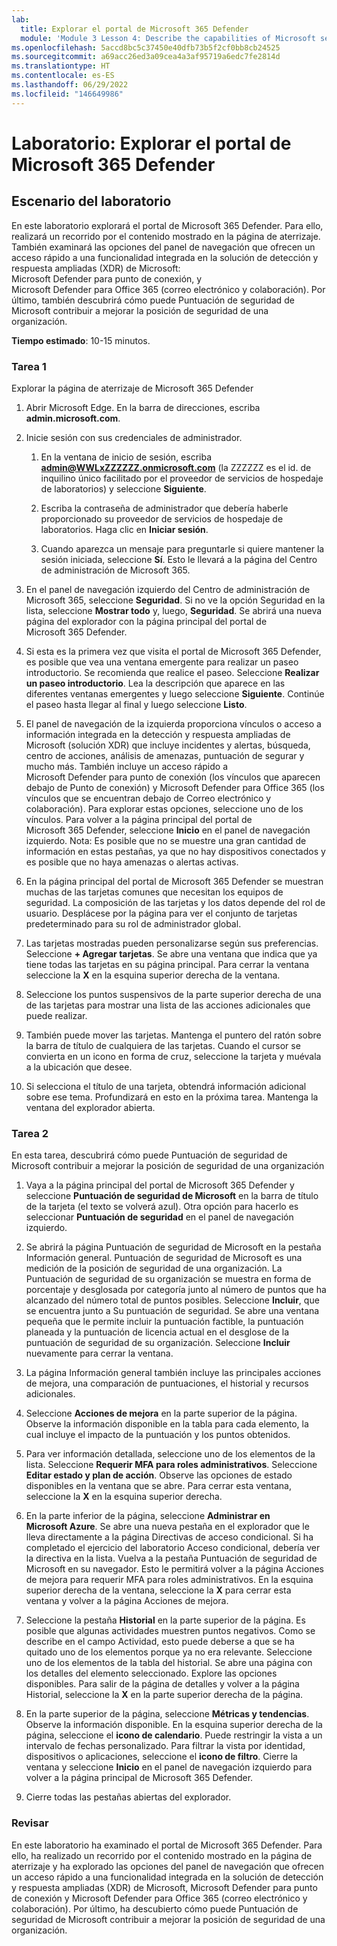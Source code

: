 ```yaml
---
lab:
  title: Explorar el portal de Microsoft 365 Defender
  module: 'Module 3 Lesson 4: Describe the capabilities of Microsoft security solutions: Describe threat protection with Microsoft 365 Defender'
ms.openlocfilehash: 5accd8bc5c37450e40dfb73b5f2cf0bb8cb24525
ms.sourcegitcommit: a69acc26ed3a09cea4a3af95719a6edc7fe2814d
ms.translationtype: HT
ms.contentlocale: es-ES
ms.lasthandoff: 06/29/2022
ms.locfileid: "146649986"
---
```

# <a name="lab-explore-the-microsoft-365-defender-portal"></a>Laboratorio: Explorar el portal de Microsoft 365 Defender

## <a name="lab-scenario"></a>Escenario del laboratorio

En este laboratorio explorará el portal de Microsoft 365 Defender. Para ello, realizará un recorrido por el contenido mostrado en la página de aterrizaje. También examinará las opciones del panel de navegación que ofrecen un acceso rápido a una funcionalidad integrada en la solución de detección y respuesta ampliadas (XDR) de Microsoft: Microsoft Defender para punto de conexión, y Microsoft Defender para Office 365 (correo electrónico y colaboración).  Por último, también descubrirá cómo puede Puntuación de seguridad de Microsoft contribuir a mejorar la posición de seguridad de una organización.

**Tiempo estimado**: 10-15 minutos.

### <a name="task-1"></a>Tarea 1

Explorar la página de aterrizaje de Microsoft 365 Defender

1. Abrir Microsoft Edge. En la barra de direcciones, escriba **admin.microsoft.com**.

1. Inicie sesión con sus credenciales de administrador.
    1. En la ventana de inicio de sesión, escriba **admin@WWLxZZZZZZ.onmicrosoft.com** (la ZZZZZZ es el id. de inquilino único facilitado por el proveedor de servicios de hospedaje de laboratorios) y seleccione **Siguiente**.

    1. Escriba la contraseña de administrador que debería haberle proporcionado su proveedor de servicios de hospedaje de laboratorios. Haga clic en **Iniciar sesión**.
    1. Cuando aparezca un mensaje para preguntarle si quiere mantener la sesión iniciada, seleccione **Sí**. Esto le llevará a la página del Centro de administración de Microsoft 365.

1. En el panel de navegación izquierdo del Centro de administración de Microsoft 365, seleccione **Seguridad**.  Si no ve la opción Seguridad en la lista, seleccione **Mostrar todo** y, luego, **Seguridad**.  Se abrirá una nueva página del explorador con la página principal del portal de Microsoft 365 Defender.  

1. Si esta es la primera vez que visita el portal de Microsoft 365 Defender, es posible que vea una ventana emergente para realizar un paseo introductorio.  Se recomienda que realice el paseo.  Seleccione **Realizar un paseo introductorio**.  Lea la descripción que aparece en las diferentes ventanas emergentes y luego seleccione **Siguiente**. Continúe el paseo hasta llegar al final y luego seleccione **Listo**.

1. El panel de navegación de la izquierda proporciona vínculos o acceso a información integrada en la detección y respuesta ampliadas de Microsoft (solución XDR) que incluye incidentes y alertas, búsqueda, centro de acciones, análisis de amenazas, puntuación de segurar y mucho más.  También incluye un acceso rápido a Microsoft Defender para punto de conexión (los vínculos que aparecen debajo de Punto de conexión) y Microsoft Defender para Office 365 (los vínculos que se encuentran debajo de Correo electrónico y colaboración).  Para explorar estas opciones, seleccione uno de los vínculos.   Para volver a la página principal del portal de Microsoft 365 Defender, seleccione **Inicio** en el panel de navegación izquierdo.  Nota: Es posible que no se muestre una gran cantidad de información en estas pestañas, ya que no hay dispositivos conectados y es posible que no haya amenazas o alertas activas.

1. En la página principal del portal de Microsoft 365 Defender se muestran muchas de las tarjetas comunes que necesitan los equipos de seguridad. La composición de las tarjetas y los datos depende del rol de usuario. Desplácese por la página para ver el conjunto de tarjetas predeterminado para su rol de administrador global.

1. Las tarjetas mostradas pueden personalizarse según sus preferencias.  Seleccione **+ Agregar tarjetas**. Se abre una ventana que indica que ya tiene todas las tarjetas en su página principal.  Para cerrar la ventana seleccione la **X** en la esquina superior derecha de la ventana.

1. Seleccione los puntos suspensivos de la parte superior derecha de una de las tarjetas para mostrar una lista de las acciones adicionales que puede realizar.  

1. También puede mover las tarjetas. Mantenga el puntero del ratón sobre la barra de título de cualquiera de las tarjetas. Cuando el cursor se convierta en un icono en forma de cruz, seleccione la tarjeta y muévala a la ubicación que desee.

1. Si selecciona el título de una tarjeta, obtendrá información adicional sobre ese tema. Profundizará en esto en la próxima tarea.  Mantenga la ventana del explorador abierta.

### <a name="task-2"></a>Tarea 2

En esta tarea, descubrirá cómo puede Puntuación de seguridad de Microsoft contribuir a mejorar la posición de seguridad de una organización

1. Vaya a la página principal del portal de Microsoft 365 Defender y seleccione **Puntuación de seguridad de Microsoft** en la barra de título de la tarjeta (el texto se volverá azul).  Otra opción para hacerlo es seleccionar **Puntuación de seguridad** en el panel de navegación izquierdo.

1. Se abrirá la página Puntuación de seguridad de Microsoft en la pestaña Información general.  Puntuación de seguridad de Microsoft es una medición de la posición de seguridad de una organización. La Puntuación de seguridad de su organización se muestra en forma de porcentaje y desglosada por categoría junto al número de puntos que ha alcanzado del número total de puntos posibles. Seleccione **Incluir**, que se encuentra junto a Su puntuación de seguridad.  Se abre una ventana pequeña que le permite incluir la puntuación factible, la puntuación planeada y la puntuación de licencia actual en el desglose de la puntuación de seguridad de su organización.  Seleccione **Incluir** nuevamente para cerrar la ventana.

1. La página Información general también incluye las principales acciones de mejora, una comparación de puntuaciones, el historial y recursos adicionales.

1. Seleccione **Acciones de mejora** en la parte superior de la página.  Observe la información disponible en la tabla para cada elemento, la cual incluye el impacto de la puntuación y los puntos obtenidos.  

1. Para ver información detallada, seleccione uno de los elementos de la lista.  Seleccione **Requerir MFA para roles administrativos**.  Seleccione **Editar estado y plan de acción**.  Observe las opciones de estado disponibles en la ventana que se abre. Para cerrar esta ventana, seleccione la **X** en la esquina superior derecha.

1. En la parte inferior de la página, seleccione **Administrar en Microsoft Azure**.  Se abre una nueva pestaña en el explorador que le lleva directamente a la página Directivas de acceso condicional.  Si ha completado el ejercicio del laboratorio Acceso condicional, debería ver la directiva en la lista. Vuelva a la pestaña Puntuación de seguridad de Microsoft en su navegador. Esto le permitirá volver a la página Acciones de mejora para requerir MFA para roles administrativos. En la esquina superior derecha de la ventana, seleccione la **X** para cerrar esta ventana y volver a la página Acciones de mejora.

1. Seleccione la pestaña **Historial** en la parte superior de la página.  Es posible que algunas actividades muestren puntos negativos.  Como se describe en el campo Actividad, esto puede deberse a que se ha quitado uno de los elementos porque ya no era relevante.  Seleccione uno de los elementos de la tabla del historial.  Se abre una página con los detalles del elemento seleccionado.  Explore las opciones disponibles.  Para salir de la página de detalles y volver a la página Historial, seleccione la **X** en la parte superior derecha de la página.

1. En la parte superior de la página, seleccione **Métricas y tendencias**.  Observe la información disponible.  En la esquina superior derecha de la página, seleccione el **icono de calendario**.  Puede restringir la vista a un intervalo de fechas personalizado.  Para filtrar la vista por identidad, dispositivos o aplicaciones, seleccione el **icono de filtro**.  Cierre la ventana y seleccione **Inicio** en el panel de navegación izquierdo para volver a la página principal de Microsoft 365 Defender.

1. Cierre todas las pestañas abiertas del explorador.

### <a name="review"></a>Revisar

En este laboratorio ha examinado el portal de Microsoft 365 Defender. Para ello, ha realizado un recorrido por el contenido mostrado en la página de aterrizaje y ha explorado las opciones del panel de navegación que ofrecen un acceso rápido a una funcionalidad integrada en la solución de detección y respuesta ampliadas (XDR) de Microsoft, Microsoft Defender para punto de conexión y Microsoft Defender para Office 365 (correo electrónico y colaboración).  Por último, ha descubierto cómo puede Puntuación de seguridad de Microsoft contribuir a mejorar la posición de seguridad de una organización.
